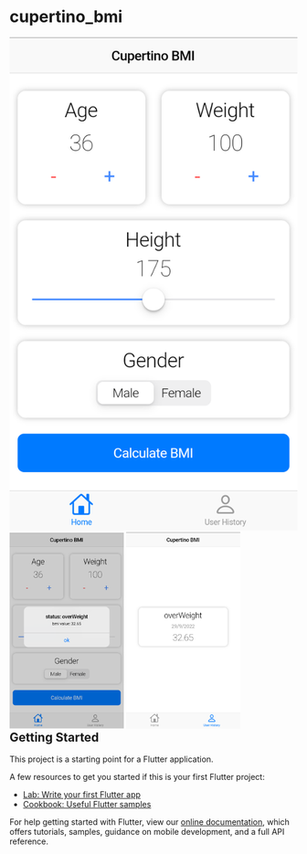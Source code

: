 # cupertino_bmi
<div style='float:left'>
  <img src='assets/screenshot/screenshot-1.png' widht=200/>
  <img src='assets/screenshot/screenshot-2.png' width=200/>
  <img src='assets/screenshot/screenshot-3.png' width=200/>
</div>


## Getting Started

This project is a starting point for a Flutter application.

A few resources to get you started if this is your first Flutter project:

- [Lab: Write your first Flutter app](https://flutter.dev/docs/get-started/codelab)
- [Cookbook: Useful Flutter samples](https://flutter.dev/docs/cookbook)

For help getting started with Flutter, view our
[online documentation](https://flutter.dev/docs), which offers tutorials,
samples, guidance on mobile development, and a full API reference.
